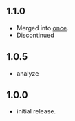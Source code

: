 ## 1.1.0

- Merged into [once](https://pub.dev/packages/once).
- Discontinued
## 1.0.5

- analyze

## 1.0.0

- initial release.
